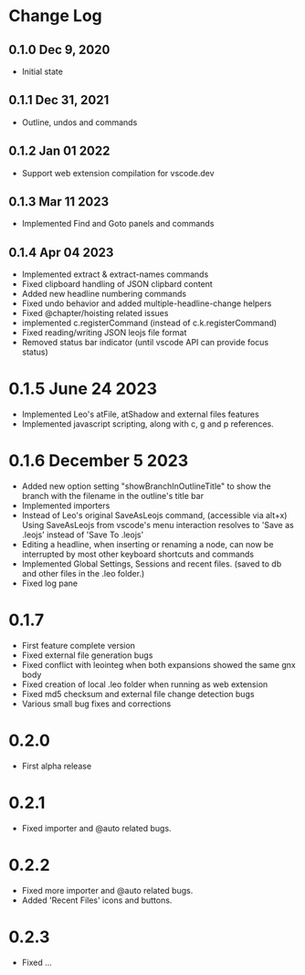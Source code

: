 # Change Log

## 0.1.0 Dec 9, 2020

- Initial state

## 0.1.1 Dec 31, 2021

- Outline, undos and commands

## 0.1.2 Jan 01 2022

- Support web extension compilation for vscode.dev

## 0.1.3 Mar 11 2023

- Implemented Find and Goto panels and commands

## 0.1.4 Apr 04 2023

- Implemented extract & extract-names commands
- Fixed clipboard handling of JSON clipbard content
- Added new headline numbering commands
- Fixed undo behavior and added multiple-headline-change helpers
- Fixed @chapter/hoisting related issues
- implemented c.registerCommand (instead of c.k.registerCommand)
- Fixed reading/writing JSON leojs file format
- Removed status bar indicator (until vscode API can provide focus status)

# 0.1.5 June 24 2023

- Implemented Leo's atFile, atShadow and external files features
- Implemented javascript scripting, along with c, g and p references.

# 0.1.6 December 5 2023

- Added new option setting "showBranchInOutlineTitle" to show the branch with the filename in the outline's title bar
- Implemented importers
- Instead of Leo's original SaveAsLeojs command, (accessible via alt+x) Using SaveAsLeojs from vscode's menu interaction resolves to 'Save as .leojs' instead of 'Save To .leojs'
- Editing a headline, when inserting or renaming a node, can now be interrupted by most other keyboard shortcuts and commands
- Implemented Global Settings, Sessions and recent files. (saved to db and other files in the .leo folder.)
- Fixed log pane

# 0.1.7

- First feature complete version
- Fixed external file generation bugs
- Fixed conflict with leointeg when both expansions showed the same gnx body
- Fixed creation of local .leo folder when running as web extension
- Fixed md5 checksum and external file change detection bugs
- Various small bug fixes and corrections

# 0.2.0 

- First alpha release

# 0.2.1

- Fixed importer and @auto related bugs.

# 0.2.2

- Fixed more importer and @auto related bugs.
- Added 'Recent Files' icons and buttons.

# 0.2.3

- Fixed ...
